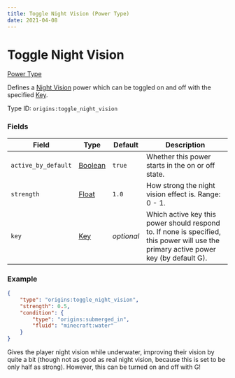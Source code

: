 ```yaml
---
title: Toggle Night Vision (Power Type)
date: 2021-04-08
---
```


# Toggle Night Vision

[Power Type](../power_types.md)

Defines a [Night Vision](night_vision.md) power which can be toggled on and off with the specified [Key](../data_types/key.md).

Type ID: `origins:toggle_night_vision`

### Fields

Field  | Type | Default | Description
-------|------|---------|-------------
`active_by_default` | [Boolean](../data_types/boolean.md) | `true` | Whether this power starts in the on or off state.
`strength` | [Float](../data_types/float.md) | `1.0` | How strong the night vision effect is. Range: 0 - 1.
`key` | [Key](../data_types/key.md) | _optional_ | Which active key this power should respond to. If none is specified, this power will use the primary active power key (by default G).

### Example
```json
{
  	"type": "origins:toggle_night_vision",
  	"strength": 0.5,
	"condition": {
		"type": "origins:submerged_in",
		"fluid": "minecraft:water"
	}
}
```
Gives the player night vision while underwater, improving their vision by quite a bit (though not as good as real night vision, because this is set to be only half as strong). However, this can be turned on and off with G!

